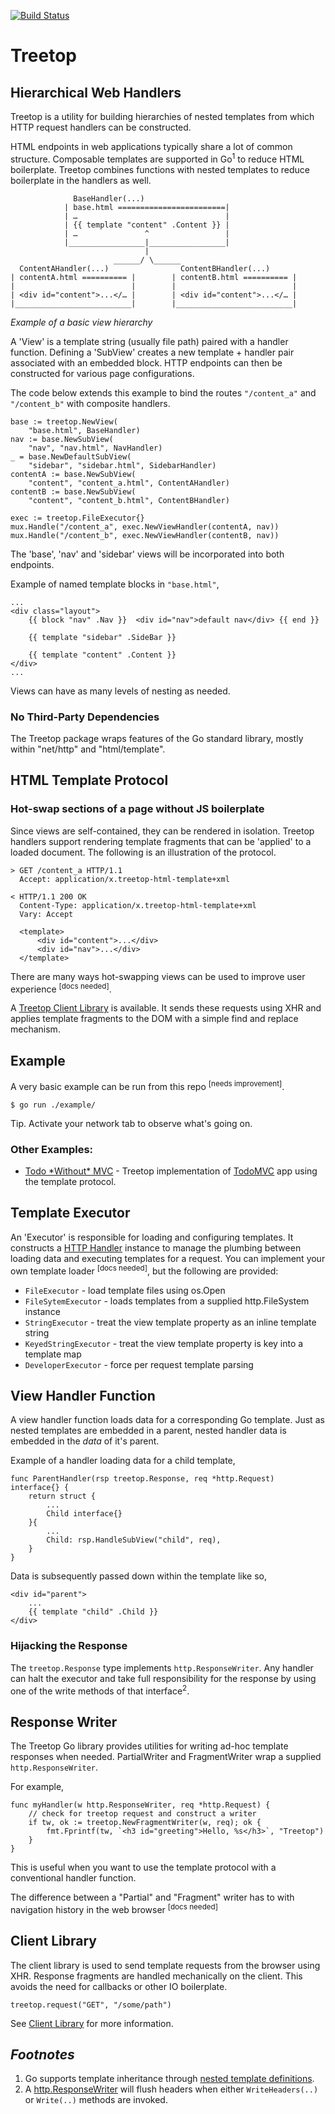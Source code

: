 [![Build Status](https://travis-ci.org/rur/treetop.svg?branch=v0.3.0)](https://travis-ci.org/rur/treetop)

# Treetop

## Hierarchical Web Handlers

Treetop is a utility for building hierarchies of nested templates
from which HTTP request handlers can be constructed.

HTML endpoints in web applications typically share a lot of common structure.
Composable templates are supported in Go<sup>1</sup> to reduce HTML boilerplate.
Treetop combines functions with nested templates to reduce boilerplate
in the handlers as well.


                  BaseHandler(...)
                | base.html ========================|
                | …                                 |
                | {{ template "content" .Content }} |
                | …               ^                 |
                |_________________|_________________|
                                  |
                           ______/ \______
      ContentAHandler(...)                ContentBHandler(...)
    | contentA.html ========== |        | contentB.html ========== |
    |                          |        |                          |
    | <div id="content">...</… |        | <div id="content">...</… |
    |__________________________|        |__________________________|

_Example of a basic view hierarchy_

A 'View' is a template string (usually file path) paired with a handler function.
Defining a 'SubView' creates a new template + handler pair associated with
an embedded block. HTTP endpoints can then be constructed for various page configurations.

The code below extends this example to bind the routes `"/content_a"` and `"/content_b"` with composite handlers.

    base := treetop.NewView(
        "base.html", BaseHandler)
    nav := base.NewSubView(
        "nav", "nav.html", NavHandler)
    _ = base.NewDefaultSubView(
        "sidebar", "sidebar.html", SidebarHandler)
    contentA := base.NewSubView(
        "content", "content_a.html", ContentAHandler)
    contentB := base.NewSubView(
        "content", "content_b.html", ContentBHandler)

    exec := treetop.FileExecutor{}
    mux.Handle("/content_a", exec.NewViewHandler(contentA, nav))
    mux.Handle("/content_b", exec.NewViewHandler(contentB, nav))

The 'base', 'nav' and 'sidebar' views will be incorporated into both endpoints.

Example of named template blocks in `"base.html"`,

	...
	<div class="layout">
		{{ block "nav" .Nav }}  <div id="nav">default nav</div> {{ end }}

		{{ template "sidebar" .SideBar }}

		{{ template "content" .Content }}
	</div>
	...

Views can have as many levels of nesting as needed.

### No Third-Party Dependencies

The Treetop package wraps features of the Go standard library, mostly within "net/http" and "html/template".


##  HTML Template Protocol

### Hot-swap sections of a page without JS boilerplate

Since views are self-contained, they can be rendered in isolation. Treetop
handlers support rendering template fragments that can be 'applied' to a loaded document.
The following is an illustration of the protocol.

    > GET /content_a HTTP/1.1
      Accept: application/x.treetop-html-template+xml

    < HTTP/1.1 200 OK
      Content-Type: application/x.treetop-html-template+xml
      Vary: Accept

      <template>
          <div id="content">...</div>
          <div id="nav">...</div>
      </template>

There are many ways hot-swapping views can be used to improve user experience <sup>[docs needed]</sup>.

A [Treetop Client Library](https://github.com/rur/treetop-client) is available. It sends these requests
using XHR and applies template fragments to the DOM with a simple find and replace mechanism.

## Example

A very basic example can be run from this repo <sup>[needs improvement]</sup>.

    $ go run ./example/

Tip. Activate your network tab to observe what's going on.

### Other Examples:

- [Todo \*Without\* MVC](https://github.com/rur/todowithoutmvc) - Treetop implementation of [TodoMVC](http://todomvc.com) app using the template protocol.

## Template Executor

An 'Executor' is responsible for loading and configuring templates. It constructs a [HTTP Handler](https://golang.org/pkg/net/http/#Handler) instance to manage the plumbing between loading data and executing templates for a request. You can implement your own template loader <sup>[docs needed]</sup>, but the following are provided:
- `FileExecutor` - load template files using os.Open
- `FileSytemExecutor` - loads templates from a supplied http.FileSystem instance
- `StringExecutor` - treat the view template property as an inline template string
- `KeyedStringExecutor` - treat the view template property is key into a template map
- `DeveloperExecutor` - force per request template parsing

## View Handler Function

A view handler function loads data for a corresponding Go template. Just as nested templates are embedded in a parent, nested handler data is embedded in the _data_ of it's parent.

Example of a handler loading data for a child template,

    func ParentHandler(rsp treetop.Response, req *http.Request) interface{} {
        return struct {
            ...
            Child interface{}
        }{
            ...
            Child: rsp.HandleSubView("child", req),
        }
    }

Data is subsequently passed down within the template like so,

    <div id="parent">
        ...
        {{ template "child" .Child }}
    </div>

### Hijacking the Response

The `treetop.Response` type implements `http.ResponseWriter`. Any handler can halt the executor and
take full responsibility for the response by using one of the write methods of that interface<sup>2</sup>.

## Response Writer

The Treetop Go library provides utilities for writing ad-hoc template responses when needed.
PartialWriter and FragmentWriter wrap a supplied `http.ResponseWriter`.

For example,

    func myHandler(w http.ResponseWriter, req *http.Request) {
        // check for treetop request and construct a writer
        if tw, ok := treetop.NewFragmentWriter(w, req); ok {
            fmt.Fprintf(tw, `<h3 id="greeting">Hello, %s</h3>`, "Treetop")
        }
    }

This is useful when you want to use the template protocol with a conventional handler function.

The difference between a "Partial" and "Fragment" writer has to with navigation history
in the web browser <sup>[docs needed]</sup>

## Client Library

The client library is used to send template requests from the browser using XHR. Response fragments are handled mechanically on the client. This avoids the need for callbacks or other IO boilerplate.

    treetop.request("GET", "/some/path")

See [Client Library](https://github.com/rur/treetop-client) for more information.


## _Footnotes_
1. Go supports template inheritance through [nested template definitions](https://tip.golang.org/pkg/text/template/#hdr-Nested_template_definitions).
2. A [http.ResponseWriter](https://golang.org/pkg/net/http/#ResponseWriter) will flush headers when either `WriteHeaders(..)` or `Write(..)` methods are invoked.